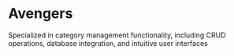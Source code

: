 # Avengers
Specialized in category management functionality, including CRUD operations, database integration, and intuitive user  interfaces
